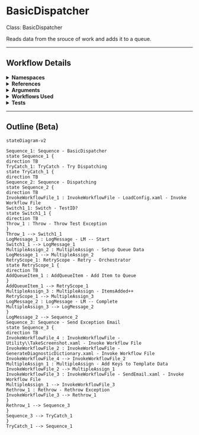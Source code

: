 # BasicDispatcher
Class: BasicDispatcher

Reads data from the srouce of work and adds it to a queue.

<hr />

## Workflow Details
<details>
    <summary>
    <b>Namespaces</b>
    </summary>

    - GlobalConstantsNamespace
- GlobalVariablesNamespace
- System
- System.Activities
- System.Activities.Runtime.Collections
- System.Activities.Statements
- System.Collections
- System.Collections.Generic
- System.Collections.ObjectModel
- System.Linq
- System.Reflection
- System.Runtime.Serialization
- UiPath.Core
- UiPath.Core.Activities


</details>
<details>
    <summary>
    <b>References</b>
    </summary>

    - Microsoft.CSharp
- Microsoft.VisualBasic
- Microsoft.Win32.Primitives
- NPOI
- PresentationFramework
- System
- System.Activities
- System.Collections
- System.ComponentModel
- System.ComponentModel.EventBasedAsync
- System.ComponentModel.Primitives
- System.ComponentModel.TypeConverter
- System.Configuration.ConfigurationManager
- System.Console
- System.Core
- System.Data
- System.Data.Common
- System.Data.SqlClient
- System.Linq
- System.Memory
- System.Memory.Data
- System.ObjectModel
- System.Private.CoreLib
- System.Private.DataContractSerialization
- System.Private.ServiceModel
- System.Private.Uri
- System.Private.Xml
- System.Reflection.DispatchProxy
- System.Reflection.Metadata
- System.Reflection.TypeExtensions
- System.Runtime.Serialization
- System.Runtime.Serialization.Formatters
- System.Runtime.Serialization.Primitives
- System.Security.Permissions
- System.ServiceModel
- System.ServiceModel.Activities
- System.Xaml
- System.Xml
- System.Xml.Linq
- UiPath.Studio.Constants
- UiPath.System.Activities
- UiPath.System.Activities.Design
- UiPath.System.Activities.ViewModels
- UiPath.Workflow
- WindowsBase


</details>
<details>
    <summary>
    <b>Arguments</b>
    </summary>

    <table><tr><th>Name</th><th>Direction</th><th>Type</th><th>Description</th></tr><tr><td>in_ConfigPath</td><td>InArgument</td><td>x:String</td><td>The path to the config file to use to load variables and resources.</td></tr><tr><td>in_IgnoreSheets</td><td>InArgument</td><td>s:String[]</td><td>A list of the sheets to ignore loading from the config.</td></tr><tr><td>in_TestID</td><td>InArgument</td><td>x:String</td><td>Used to modify the workflow in order to test different scenarios. Only used to test exception handling in this workflow. Leave as null for production use.</td></tr></table>
    
</details>
<details>
    <summary>
    <b>Workflows Used</b>
    </summary>

    - C:\Users\eyash\Documents\UiPath\LazyFramework\Utility\LoadConfig.xaml
- C:\Users\eyash\Documents\UiPath\LazyFramework\Utility\TakeScreenshot.xaml
- C:\Users\eyash\Documents\UiPath\LazyFramework\Utility\GenerateDiagnosticDictionary.xaml
- C:\Users\eyash\Documents\UiPath\LazyFramework\Utility\SendEmail.xaml

    
</details>
<details>
    <summary>
    <b>Tests</b>
    </summary>

    

    
</details>

<hr />

## Outline (Beta)

```mermaid
stateDiagram-v2

Sequence_1: Sequence - BasicDispatcher
state Sequence_1 {
direction TB
TryCatch_1: TryCatch - Try Dispatching
state TryCatch_1 {
direction TB
Sequence_2: Sequence - Dispatching
state Sequence_2 {
direction TB
InvokeWorkflowFile_1 : InvokeWorkflowFile - LoadConfig.xaml - Invoke Workflow File
Switch1_1: Switch - TestID?
state Switch1_1 {
direction TB
Throw_1 : Throw - Throw Test Exception
}
Throw_1 --> Switch1_1
LogMessage_1 : LogMessage - LM -- Start
Switch1_1 --> LogMessage_1
MultipleAssign_2 : MultipleAssign - Setup Queue Data
LogMessage_1 --> MultipleAssign_2
RetryScope_1: RetryScope - Retry - Orchestrator
state RetryScope_1 {
direction TB
AddQueueItem_1 : AddQueueItem - Add Item to Queue
}
AddQueueItem_1 --> RetryScope_1
MultipleAssign_3 : MultipleAssign - ItemsAdded++
RetryScope_1 --> MultipleAssign_3
LogMessage_2 : LogMessage - LM -- Complete
MultipleAssign_3 --> LogMessage_2
}
LogMessage_2 --> Sequence_2
Sequence_3: Sequence - Send Exception Email
state Sequence_3 {
direction TB
InvokeWorkflowFile_4 : InvokeWorkflowFile - Utility\\TakeScreenshot.xaml - Invoke Workflow File
InvokeWorkflowFile_2 : InvokeWorkflowFile - GenerateDiagnosticDictionary.xaml - Invoke Workflow File
InvokeWorkflowFile_4 --> InvokeWorkflowFile_2
MultipleAssign_1 : MultipleAssign - Add Keys to Template Data
InvokeWorkflowFile_2 --> MultipleAssign_1
InvokeWorkflowFile_3 : InvokeWorkflowFile - SendEmail.xaml - Invoke Workflow File
MultipleAssign_1 --> InvokeWorkflowFile_3
Rethrow_1 : Rethrow - Rethrow Exception
InvokeWorkflowFile_3 --> Rethrow_1
}
Rethrow_1 --> Sequence_3
}
Sequence_3 --> TryCatch_1
}
TryCatch_1 --> Sequence_1
```